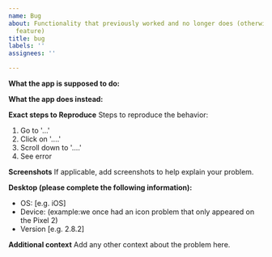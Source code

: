 ```yaml
---
name: Bug
about: Functionality that previously worked and no longer does (otherwise it is a
  feature)
title: bug
labels: ''
assignees: ''

---
```


**What the app is supposed to do:**

**What the app does instead:**

**Exact steps to Reproduce**
Steps to reproduce the behavior:
1. Go to '...'
2. Click on '....'
3. Scroll down to '....'
4. See error

**Screenshots**
If applicable, add screenshots to help explain your problem.

**Desktop (please complete the following information):**
- OS: [e.g. iOS]
- Device: (example:we once had an icon problem that only appeared on the Pixel 2)
- Version [e.g. 2.8.2]

**Additional context**
Add any other context about the problem here.

